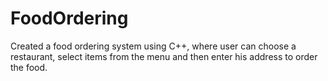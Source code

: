 # FoodOrdering
Created a food ordering system using C++, where user can choose a restaurant, select items from the menu and then enter his address to order the food.
